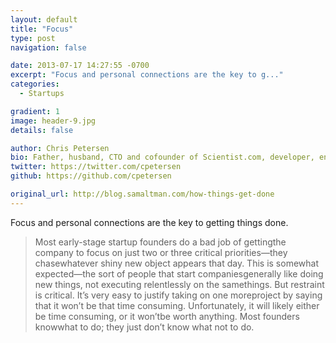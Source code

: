 ```yaml
---
layout: default
title: "Focus"
type: post
navigation: false

date: 2013-07-17 14:27:55 -0700
excerpt: "Focus and personal connections are the key to g..."
categories:
  - Startups

gradient: 1
image: header-9.jpg
details: false

author: Chris Petersen
bio: Father, husband, CTO and cofounder of Scientist.com, developer, entrepreneur and technologist.
twitter: https://twitter.com/cpetersen
github: https://github.com/cpetersen

original_url: http://blog.samaltman.com/how-things-get-done
---
```



Focus and personal connections are the key to getting things done.

 > 
 > 
 >  Most early-stage startup founders do a bad job of gettingthe company to focus on just two or three critical priorities—they chasewhatever shiny new object appears that day. This is somewhat expected—the sort of people that start companiesgenerally like doing new things, not executing relentlessly on the samethings.  But restraint is critical.  It’s very easy to justify taking on one moreproject by saying that it won’t be that time consuming.  Unfortunately, it will likely either be time consuming, or it won’tbe worth anything.  Most founders knowwhat to do; they just don’t know what not to do. 
 > 
 > 

